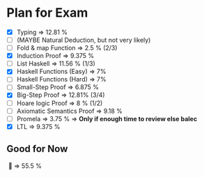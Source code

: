# Plan for Exam

- [x] Typing => 12.81 % 
- [ ] (MAYBE Natural Deduction, but not very likely)
- [ ] Fold & map Function => 2.5 % (2/3)
- [x] Induction Proof => 9.375 %
- [ ] List Haskell => 11.56 % (1/3)
- [x] Haskell Functions (Easy) => 7%
- [ ] Haskell Functions (Hard) => 7%
- [ ] Small-Step Proof  => 6.875 %
- [x] Big-Step Proof => 12.81% (3/4)
- [ ] Hoare logic Proof => 8 % (1/2)
- [ ] Axiomatic Semantics Proof => 9.18 %
- [ ] Promela => 3.75 %  => **Only if enough time to review else balec**
- [x] LTL => 9.375 %

## Good for Now

​		:large_blue_circle: =>  55.5 %





